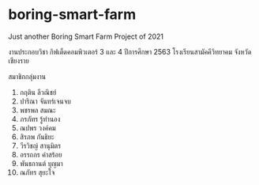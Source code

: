 # boring-smart-farm
Just another Boring Smart Farm Project of 2021


งานประกอบวิชา กิฟเต็ดคอมพิวเตอร์ 3 และ 4 ปีการศึกษา 2563
โรงเรียนสามัคคีวิทยาคม จังหวัดเชียงราย

สมาชิกกลุ่มงาน
1. กฤติน ลีวณิชย์
2. ปาริณา จันทร์เจนจบ
3. พชรพล สมณะ
4. ภรภัทร รู้ทำนอง
5. ณปพร วงค์คม
6. สิรภพ กันธิยะ
7. วีรวิชญ์ สานุมิตร
8. อรรถกร คำสร้อย
9. พันธกานต์ บุญมา
10. ณภัทร สุยะใจ
